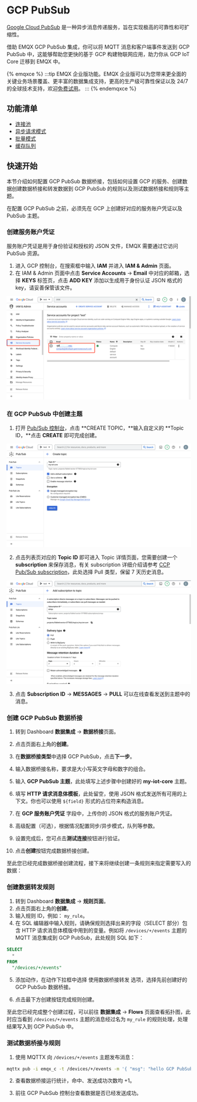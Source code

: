 # GCP PubSub

[Google Cloud PubSub](https://cloud.google.com/pubsub?hl=en-us) 是一种异步消息传递服务，旨在实现极高的可靠性和可扩缩性。

借助 EMQX GCP PubSub 集成，你可以将 MQTT 消息和客户端事件发送到 GCP PubSub 中，这能够帮助您更快的基于 GCP 构建物联网应用，助力你从 GCP IoT Core 迁移到 EMQX 中。

{% emqxce %}
:::tip
EMQX 企业版功能。EMQX 企业版可以为您带来更全面的关键业务场景覆盖、更丰富的数据集成支持，更高的生产级可靠性保证以及 24/7 的全球技术支持，欢迎[免费试用](https://www.emqx.com/zh/try?product=enterprise)。
:::
{% endemqxce %}

## 功能清单

- [连接池](./data-bridges.md#连接池)
- [异步请求模式](./data-bridges.md#异步请求模式)
- [批量模式](./data-bridges.md#批量模式)
- [缓存队列](./data-bridges.md#缓存队列)

## 快速开始

本节介绍如何配置 GCP PubSub 数据桥接，包括如何设置 GCP 的服务、创建数据创建数据桥接和转发数据到 GCP PubSub 的规则以及测试数据桥接和规则等主题。

在配置 GCP PubSub 之前，必须先在 GCP 上创建好对应的服务账户凭证以及 PubSub 主题。

### 创建服务账户凭证

服务账户凭证是用于身份验证和授权的 JSON 文件，EMQX 需要通过它访问 PubSub 资源。

1. 进入 GCP 控制台，在搜索框中输入 **IAM** 并进入 **IAM & Admin** 页面。
2. 在 IAM & Admin 页面中点击 **Service Accounts** -> **Email** 中对应的邮箱，选择 **KEYS** 标签页，点击 **ADD KEY** 添加以生成用于身份认证 JSON 格式的 key，请妥善保管该文件。

![GCP 服务账户凭证](./assets/gcp_pubsub/gcp-service-account.png)

### 在 GCP PubSub 中创建主题

1. 打开 [Pub/Sub 控制台](https://console.cloud.google.com/cloudpubsub)，点击 **CREATE TOPIC，**输入自定义的 **Topic ID，**点击 **CREATE** 即可完成创建。

![GCP PubSub 创建主题](./assets/gcp_pubsub/gcp-pubsub-topic-create.png)

2. 点击列表页对应的 **Topic ID** 即可进入 Topic 详情页面，您需要创建一个 **subscription** 来保存消息，有关 subscription 详细介绍请参考 [CCP Pub/Sub subscription](https://cloud.google.com/pubsub/docs/subscriber)，此处选择 Pull 类型，保留 7 天历史消息。

![GCP PubSub 创建订阅](./assets/gcp_pubsub/gcp-pubsub-subscription-create.png)

3. 点击 **Subscription ID** → **MESSAGES** → **PULL** 可以在线查看发送到主题中的消息。

### 创建 GCP PubSub 数据桥接

1. 转到 Dashboard **数据集成** -> **数据桥接**页面。

2. 点击页面右上角的**创建**。

3. 在**数据桥接类型**中选择 GCP PubSub，点击**下一步**。

4. 输入数据桥接名称，要求是大小写英文字母和数字的组合。

5. 输入 **GCP PubSub 主题**，此处填写上述步骤中创建好的 **my-iot-core** 主题。

6. 填写 **HTTP 请求消息体模板**，此处留空，使用 JSON 格式发送所有可用的上下文。你也可以使用 `${field}` 形式的占位符来构造消息。

7. 在 **GCP 服务账户凭证** 字段中，上传你的 JSON 格式的服务账户凭证。

8. 高级配置（可选），根据情况配置同步/异步模式，队列等参数。

9.  设置完成后，您可点击**测试连接**按钮进行验证。

10. 点击**创建**按钮完成数据桥接创建。

至此您已经完成数据桥接创建流程，接下来将继续创建一条规则来指定需要写入的数据：

### 创建数据转发规则

1. 转到 Dashboard **数据集成** -> **规则页面**。
2. 点击页面右上角的**创建**。
3. 输入规则 ID，例如： `my_rule`。
3. 在 SQL 编辑器中输入规则，请确保规则选择出来的字段（SELECT 部分）包含 HTTP 请求消息体模版中用到的变量。例如将 `/devices/+/events` 主题的 MQTT 消息集成到 GCP PubSub，此处规则 SQL 如下：


  ```sql
  SELECT
    *
  FROM
    "/devices/+/events"
  ```

5. 添加动作，在动作下拉框中选择 使用数据桥接转发 选项，选择先前创建好的 GCP PubSub 数据桥接。

6. 点击最下方创建按钮完成规则创建。

至此您已经完成整个创建过程，可以前往 **数据集成** -> **Flows** 页面查看拓扑图，此时应当看到 `/devices/+/events` 主题的消息经过名为 `my_rule` 的规则处理，处理结果写入到 GCP PubSub 中。

### 测试数据桥接与规则

1. 使用 MQTTX 向 `/devices/+/events` 主题发布消息：

```bash
mqttx pub -i emqx_c -t /devices/+/events -m '{ "msg": "hello GCP PubSub" }'
```

2. 查看数据桥接运行统计，命中、发送成功次数均 +1。

3. 前往 GCP PubSub 控制台查看数据是否已经发送成功。

